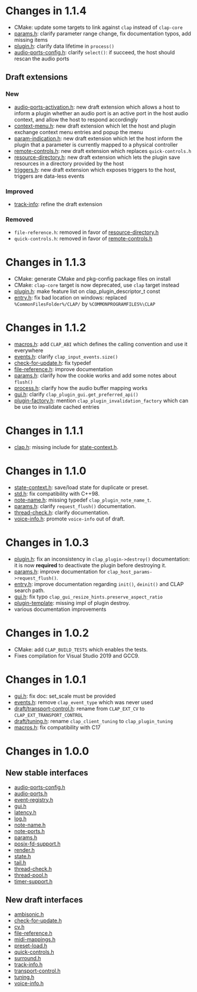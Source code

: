 # Changes in 1.1.4

* CMake: update some targets to link against `clap` instead of `clap-core`
* [params.h](include/clap/ext/params.h): clarify parameter range change, fix documentation typos, add missing items
* [plugin.h](include/clap/plugin.h): clarify data lifetime in `process()`
* [audio-ports-config.h](include/clap/ext/audio-ports-config.h): clarify `select()`: if succeed, the host should rescan the audio ports

## Draft extensions

### New

* [audio-ports-activation.h](include/clap/ext/draft/audio-ports-activation.h): new draft extension which allows a host to inform a plugin whether an audio port is an active port in the host audio context, and allow the host to respond accordingly
* [context-menu.h](include/clap/ext/draft/context-menu.h): new draft extension which let the host and plugin exchange context menu entries and popup the menu
* [param-indication.h](include/clap/ext/draft/param-indication.h): new draft extension which let the host inform the plugin that a parameter is currently mapped to a physical controller
* [remote-controls.h](include/clap/ext/draft/remote-controls.h): new draft extension which replaces `quick-controls.h`
* [resource-directory.h](include/clap/ext/draft/resource-directory.h): new draft extension which lets the plugin save resources in a directory provided by the host
* [triggers.h](include/clap/ext/draft/triggers.h): new draft extension which exposes triggers to the host, triggers are data-less events

### Improved

* [track-info](include/clap/ext/draft/track-info.h): refine the draft extension

### Removed

* `file-reference.h`: removed in favor of [resource-directory.h](include/clap/ext/draft/resource-directory.h)
* `quick-controls.h`: removed in favor of [remote-controls.h](include/clap/ext/draft/remote-controls.h)

# Changes in 1.1.3

* CMake: generate CMake and pkg-config package files on install
* CMake: `clap-core` target is now deprecated, use `clap` target instead
* [plugin.h](include/clap/plugin.h): make feature list on clap_plugin_descriptor_t const
* [entry.h](include/clap/entry.h): fix bad location on windows: replaced `%CommonFilesFolder%/CLAP/` by `%COMMONPROGRAMFILES%\CLAP`

# Changes in 1.1.2

* [macros.h](include/clap/private/macros.h): add `CLAP_ABI` which defines the calling convention and use it everywhere
* [events.h](include/clap/events.h): clarify `clap_input_events.size()`
* [check-for-update.h](include/clap/ext/draft/check-for-update.h): fix typedef
* [file-reference.h](include/clap/ext/draft/file-reference.h): improve documentation
* [params.h](include/clap/ext/params.h): clarify how the cookie works and add some notes about `flush()`
* [process.h](include/clap/process.h): clarify how the audio buffer mapping works
* [gui.h](include/clap/ext/gui.h): clarify `clap_plugin_gui.get_preferred_api()`
* [plugin-factory.h](include/clap/plugin-factory.h): mention `clap_plugin_invalidation_factory` which can be use to invalidate cached entries

# Changes in 1.1.1

* [clap.h](include/clap/clap.h): missing include for [state-context.h](include/clap/ext/draft/state-context.h).

# Changes in 1.1.0

* [state-context.h](include/clap/ext/draft/state-context.h): save/load state for duplicate or preset.
* [std.h](include/clap/private/std.h): fix compatibility with C++98.
* [note-name.h](include/clap/ext/note-name.h): missing typedef `clap_plugin_note_name_t`.
* [params.h](include/clap/ext/params.h): clarify `request_flush()` documentation.
* [thread-check.h](include/clap/ext/thread-check.h): clarify documentation.
* [voice-info.h](include/clap/ext/voice-info.h): promote `voice-info` out of draft.

# Changes in 1.0.3

* [plugin.h](include/clap/plugin.h): fix an inconsistency in `clap_plugin->destroy()` documentation:
  it is now **required** to deactivate the plugin before destroying it.
* [params.h](include/clap/ext/params.h): improve documentation for `clap_host_params->request_flush()`.
* [entry.h](include/clap/entry.h): improve documentation regarding `init()`, `deinit()` and CLAP search path.
* [gui.h](inclued/clap/gui.h): fix typo `clap_gui_resize_hints.preserve_aspect_ratio`
* [plugin-template](src/plugin-template.c): missing impl of plugin destroy.
* various documentation improvements

# Changes in 1.0.2

* CMake: add `CLAP_BUILD_TESTS` which enables the tests.
* Fixes compilation for Visual Studio 2019 and GCC9.

# Changes in 1.0.1

* [gui.h](include/clap/ext/gui.h): fix doc: set_scale must be provided
* [events.h](include/clap/events.h): remove `clap_event_type` which was never used
* [draft/transport-control.h](include/clap/ext/draft/transport-control.h): rename from `CLAP_EXT_CV` to `CLAP_EXT_TRANSPORT_CONTROL`
* [draft/tuning.h](include/clap/ext/draft/tuning.h): rename `clap_client_tuning` to `clap_plugin_tuning`
* [macros.h](include/clap/private/macros.h): fix compatibility with C17

# Changes in 1.0.0

## New stable interfaces

* [audio-ports-config.h](include/clap/ext/audio-ports-config.h)
* [audio-ports.h](include/clap/ext/audio-ports.h)
* [event-registry.h](include/clap/ext/event-registry.h)
* [gui.h](include/clap/ext/gui.h)
* [latency.h](include/clap/ext/latency.h)
* [log.h](include/clap/ext/log.h)
* [note-name.h](include/clap/ext/note-name.h)
* [note-ports.h](include/clap/ext/note-ports.h)
* [params.h](include/clap/ext/params.h)
* [posix-fd-support.h](include/clap/ext/posix-fd-support.h)
* [render.h](include/clap/ext/render.h)
* [state.h](include/clap/ext/state.h)
* [tail.h](include/clap/ext/tail.h)
* [thread-check.h](include/clap/ext/thread-check.h)
* [thread-pool.h](include/clap/ext/thread-pool.h)
* [timer-support.h](include/clap/ext/time-support.h)

## New draft interfaces

* [ambisonic.h](include/clap/ext/draft/ambisonic.h)
* [check-for-update.h](include/clap/ext/draft/check-for-update.h)
* [cv.h](include/clap/ext/draft/cv.h)
* [file-reference.h](include/clap/ext/draft/file-reference.h)
* [midi-mappings.h](include/clap/ext/draft/midi-mappings.h)
* [preset-load.h](include/clap/ext/draft/preset-load.h)
* [quick-controls.h](include/clap/ext/draft/quick-controls.h)
* [surround.h](include/clap/ext/draft/surround.h)
* [track-info.h](include/clap/ext/draft/track-info.h)
* [transport-control.h](include/clap/ext/draft/transport-control.h)
* [tuning.h](include/clap/ext/draft/tuning.h)
* [voice-info.h](include/clap/ext/draft/voice-info.h)
